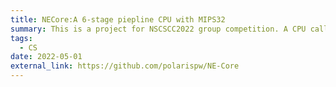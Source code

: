 ```yaml
---
title: NECore:A 6-stage piepline CPU with MIPS32
summary: This is a project for NSCSCC2022 group competition. A CPU called "NECore" is built in Verilog and can be run both on Vivado & FPGA board.
tags:
  - CS
date: 2022-05-01
external_link: https://github.com/polarispw/NE-Core
---
```

